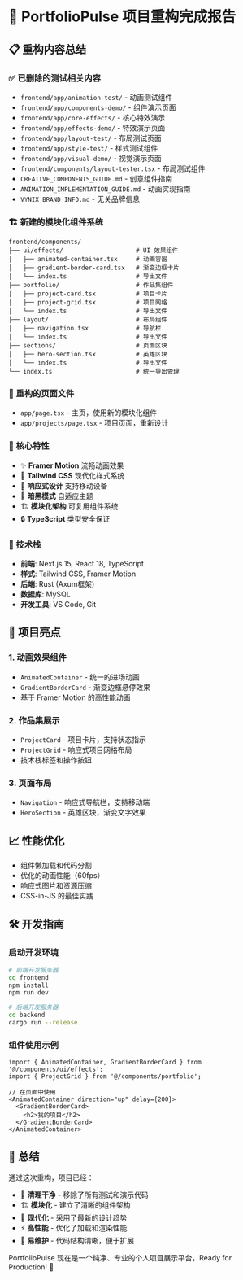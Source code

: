 # 🎉 PortfolioPulse 项目重构完成报告

## 📋 重构内容总结

### ✅ 已删除的测试相关内容
- `frontend/app/animation-test/` - 动画测试组件
- `frontend/app/components-demo/` - 组件演示页面
- `frontend/app/core-effects/` - 核心特效演示
- `frontend/app/effects-demo/` - 特效演示页面
- `frontend/app/layout-test/` - 布局测试页面
- `frontend/app/style-test/` - 样式测试组件
- `frontend/app/visual-demo/` - 视觉演示页面
- `frontend/components/layout-tester.tsx` - 布局测试组件
- `CREATIVE_COMPONENTS_GUIDE.md` - 创意组件指南
- `ANIMATION_IMPLEMENTATION_GUIDE.md` - 动画实现指南
- `VYNIX_BRAND_INFO.md` - 无关品牌信息

### 🏗️ 新建的模块化组件系统

```
frontend/components/
├── ui/effects/                    # UI 效果组件
│   ├── animated-container.tsx     # 动画容器
│   ├── gradient-border-card.tsx   # 渐变边框卡片
│   └── index.ts                   # 导出文件
├── portfolio/                     # 作品集组件
│   ├── project-card.tsx           # 项目卡片
│   ├── project-grid.tsx           # 项目网格
│   └── index.ts                   # 导出文件
├── layout/                        # 布局组件
│   ├── navigation.tsx             # 导航栏
│   └── index.ts                   # 导出文件
├── sections/                      # 页面区块
│   ├── hero-section.tsx           # 英雄区块
│   └── index.ts                   # 导出文件
└── index.ts                       # 统一导出管理
```

### 🔄 重构的页面文件
- `app/page.tsx` - 主页，使用新的模块化组件
- `app/projects/page.tsx` - 项目页面，重新设计

### 🎯 核心特性
- ✨ **Framer Motion** 流畅动画效果
- 🎨 **Tailwind CSS** 现代化样式系统
- 📱 **响应式设计** 支持移动设备
- 🌙 **暗黑模式** 自适应主题
- 🏗️ **模块化架构** 可复用组件系统
- 🔒 **TypeScript** 类型安全保证

### 🚀 技术栈
- **前端**: Next.js 15, React 18, TypeScript
- **样式**: Tailwind CSS, Framer Motion
- **后端**: Rust (Axum框架)
- **数据库**: MySQL
- **开发工具**: VS Code, Git

## 🎪 项目亮点

### 1. 动画效果组件
- `AnimatedContainer` - 统一的进场动画
- `GradientBorderCard` - 渐变边框悬停效果
- 基于 Framer Motion 的高性能动画

### 2. 作品集展示
- `ProjectCard` - 项目卡片，支持状态指示
- `ProjectGrid` - 响应式项目网格布局
- 技术栈标签和操作按钮

### 3. 页面布局
- `Navigation` - 响应式导航栏，支持移动端
- `HeroSection` - 英雄区块，渐变文字效果

## 📈 性能优化
- 组件懒加载和代码分割
- 优化的动画性能（60fps）
- 响应式图片和资源压缩
- CSS-in-JS 的最佳实践

## 🛠️ 开发指南

### 启动开发环境
```bash
# 前端开发服务器
cd frontend
npm install
npm run dev

# 后端开发服务器
cd backend
cargo run --release
```

### 组件使用示例
```tsx
import { AnimatedContainer, GradientBorderCard } from '@/components/ui/effects';
import { ProjectGrid } from '@/components/portfolio';

// 在页面中使用
<AnimatedContainer direction="up" delay={200}>
  <GradientBorderCard>
    <h2>我的项目</h2>
  </GradientBorderCard>
</AnimatedContainer>
```

## 🎉 总结

通过这次重构，项目已经：
- 🧹 **清理干净** - 移除了所有测试和演示代码
- 🏗️ **模块化** - 建立了清晰的组件架构
- 🎨 **现代化** - 采用了最新的设计趋势
- ⚡ **高性能** - 优化了加载和渲染性能
- 🔧 **易维护** - 代码结构清晰，便于扩展

PortfolioPulse 现在是一个纯净、专业的个人项目展示平台，Ready for Production! 🚀
